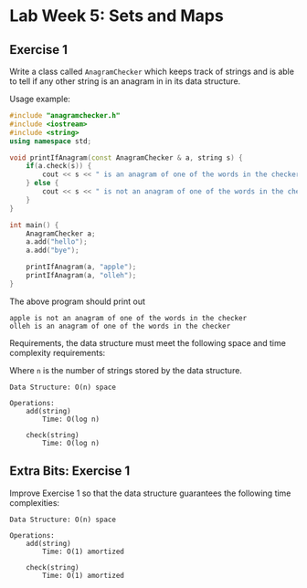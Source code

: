 Lab Week 5: Sets and Maps
=========================

Exercise 1
----------
Write a class called `AnagramChecker` which 
keeps track of strings and is able to tell
if any other string is an anagram in in its
data structure.

Usage example:
```cpp
#include "anagramchecker.h"
#include <iostream>
#include <string>
using namespace std;

void printIfAnagram(const AnagramChecker & a, string s) {
    if(a.check(s)) {
        cout << s << " is an anagram of one of the words in the checker" << endl;
    } else {
        cout << s << " is not an anagram of one of the words in the checker" << endl;
    }
}

int main() {
    AnagramChecker a;
    a.add("hello");
    a.add("bye");

    printIfAnagram(a, "apple");
    printIfAnagram(a, "olleh");
}
```

The above program should print out 
```text
apple is not an anagram of one of the words in the checker
olleh is an anagram of one of the words in the checker

```
Requirements, the data structure must meet the following
space and time complexity requirements:

Where `n` is the number of strings stored by the data structure.
```text
Data Structure: O(n) space

Operations:
    add(string)
        Time: O(log n)
    
    check(string)
        Time: O(log n)
```

Extra Bits: Exercise 1
----------------------
Improve Exercise 1 so that the data structure guarantees
the following time complexities: 

```text
Data Structure: O(n) space

Operations:
    add(string)
        Time: O(1) amortized
    
    check(string)
        Time: O(1) amortized
```


